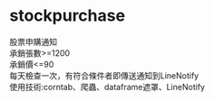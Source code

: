 # stockpurchase
股票申購通知 \
承銷張數>=1200\
承銷價<=90\
每天檢查一次，有符合條件者即傳送通知到LineNotify\
使用技術:corntab、爬蟲、dataframe遮罩、LineNotify
